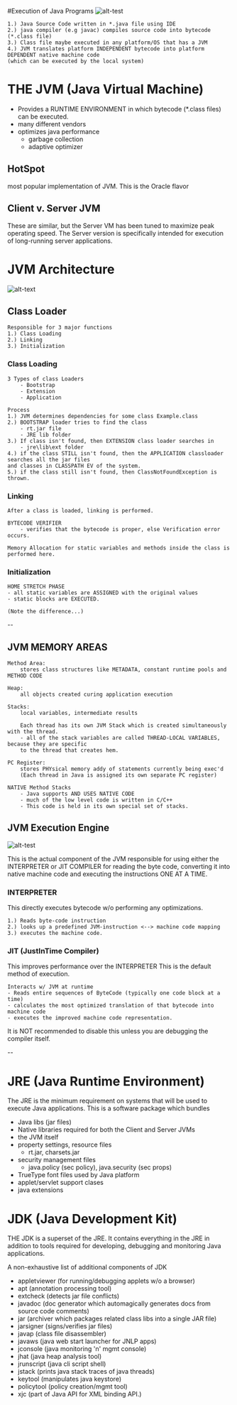 #Execution of Java Programs
![alt-test](/Users/emangini/IdeaProjects/edtbl76/HowToDoInJava/Intro/src/com/jdk_jre_jvm/Java-Execution-Flow.png)

    1.) Java Source Code written in *.java file using IDE
    2.) java compiler (e.g javac) compiles source code into bytecode (*.class file)
    3.) Class file maybe executed in any platform/OS that has a JVM
    4.) JVM translates platform INDEPENDENT bytecode into platform DEPENDENT native machine code 
    (which can be executed by the local system)

# THE JVM (Java Virtual Machine)

- Provides a RUNTIME ENVIRONMENT in which bytecode (*.class files) can be executed. 
- many different vendors 
- optimizes java performance
    - garbage collection
    - adaptive optimizer

## HotSpot

most popular implementation of JVM. This is the Oracle flavor

## Client v. Server JVM

These are similar, but the Server VM has been tuned to maximize peak operating speed. 
The Server version is specifically intended for execution of long-running server applications.

# JVM Architecture
![alt-text](/Users/emangini/IdeaProjects/edtbl76/HowToDoInJava/Intro/src/com/jdk_jre_jvm/JVM-Architecture.png)

## Class Loader

    Responsible for 3 major functions
    1.) Class Loading
    2.) Linking
    3.) Initialization
    
### Class Loading

    3 Types of class Loaders
        - Bootstrap
        - Extension
        - Application
        
    Process
    1.) JVM determines dependencies for some class Example.class
    2.) BOOTSTRAP loader tries to find the class
        - rt.jar file
        - JRE lib folder
    3.) If class isn't found, then EXTENSION class loader searches in
        - jre\lib\ext folder
    4.) if the class STILL isn't found, then the APPLICATION classloader searches all the jar files
    and classes in CLASSPATH EV of the system. 
    5.) if the class still isn't found, then ClassNotFoundException is thrown. 
    
### Linking

    After a class is loaded, linking is performed. 
    
    BYTECODE VERIFIER
        - verifies that the bytecode is proper, else Verification error occurs. 
        
    Memory Allocation for static variables and methods inside the class is performed here.
    
### Initialization

    HOME STRETCH PHASE
    - all static variables are ASSIGNED with the original values
    - static blocks are EXECUTED. 
    
    (Note the difference...)
    
--
## JVM MEMORY AREAS

    Method Area:  
        stores class structures like METADATA, constant runtime pools and METHOD CODE
        
    Heap:
        all objects created curing application execution
        
    Stacks:
        local variables, intermediate results
        
        Each thread has its own JVM Stack which is created simultaneously with the thread. 
        - all of the stack variables are called THREAD-LOCAL VARIABLES, because they are specific
        to the thread that creates hem.
        
    PC Register:
        stores PHYsical memory addy of statements currently being exec'd
        (Each thread in Java is assigned its own separate PC register) 
        
    NATIVE Method Stacks
        - Java supports AND USES NATIVE CODE
        - much of the low level code is written in C/C++
        - This code is held in its own special set of stacks. 
        
## JVM Execution Engine

![alt-test](/Users/emangini/IdeaProjects/edtbl76/HowToDoInJava/Intro/src/com/jdk_jre_jvm/OS-Specific-Interpreters.png)
    
This is the actual component of the JVM responsible for using either the INTERPRETER or JIT COMPILER for
reading the byte code, converting it into native machine code and executing the instructions 
ONE AT A TIME.  

### INTERPRETER

This directly executes bytecode w/o performing any optimizations. 

    1.) Reads byte-code instruction
    2.) looks up a predefined JVM-instruction <--> machine code mapping
    3.) executes the machine code. 
    
### JIT (JustInTime Compiler)

This improves performance over the INTERPRETER
This is the default method of execution. 

    Interacts w/ JVM at runtime
    - Reads entire sequences of ByteCode (typically one code block at a time)
    - calculates the most optimized translation of that bytecode into machine code
    - executes the improved machine code representation.
    
It is NOT recommended to disable this unless you are debugging the compiler itself. 

--
# JRE (Java Runtime Environment)

The JRE is the minimum requirement on systems that will be used to execute Java applications. 
This is a software package which bundles
- Java libs (jar files)
- Native libraries required for both the Client and Server JVMs
- the JVM itself
- property settings, resource files 
    - rt.jar, charsets.jar
- security management files
    - java.policy (sec policy), java.security (sec props)
- TrueType font files used by Java platform
- applet/servlet support clases
- java extensions

# JDK (Java Development Kit)

THE JDK is a superset of the JRE. It contains everything in the JRE in addition to 
tools required for developing, debugging and monitoring Java applications. 

A non-exhaustive list of additional components of JDK
- appletviewer (for running/debugging applets w/o a browser)
- apt (annotation processing tool)
- extcheck (detects jar file conflicts)
- javadoc (doc generator which automagically generates docs from source code comments)
- jar (archiver which packages related class libs into a single JAR file)
- jarsigner (signs/verifies jar files) 
- javap (class file disassembler)
- javaws (java web start launcher for JNLP apps)
- jconsole (java monitoring 'n' mgmt console)
- jhat (java heap analysis tool)
- jrunscript (java cli script shell)
- jstack  (prints java stack traces of java threads)
- keytool (manipulates java keystore)
- policytool (policy creation/mgmt tool)
- xjc (part of Java API for XML binding API.)


